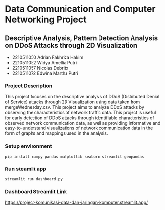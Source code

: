 # Data Communication and Computer Networking Project

## Descriptive Analysis, Pattern Detection Analysis on DDoS Attacks through 2D Visualization

- 2210511050 Adrian Fakhriza Hakim
- 2210511052 Widya Amellia Putri
- 2210511057 Nicolas Debrito 
- 2210511072 Edwina Martha Putri

### Project Description

This project focuses on the descriptive analysis of DDoS (Distributed Denial of Service) attacks through 2D Visualization using data taken from mergeWednesday.csv. This project aims to analyze DDoS attacks by observing the characteristics of network traffic data. This project is useful for early detection of DDoS attacks through identifiable characteristics of observed network communication data, as well as providing informative and easy-to-understand visualizations of network communication data in the form of graphs and mappings used in the analysis.

### Setup environment

```
pip install numpy pandas matplotlib seaborn streamlit geopandas
```

### Run steamlit app

```
streamlit run dashboard.py
```

### Dashboard Streamlit Link

https://project-komunikasi-data-dan-jaringan-komputer.streamlit.app/
